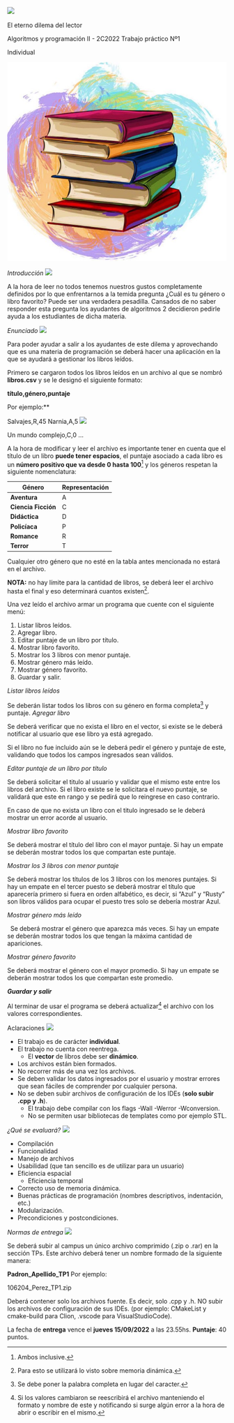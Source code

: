 ![](/docs/images/logo-fiuba.png?raw=true)

El eterno dilema del lector 

Algoritmos y programación II - 2C2022 Trabajo práctico Nº1 

Individual 

![](/docs/images/libros.jpeg?raw=true)

*Introducción ![](/docs/images/separador.png?raw=true)*

A la hora de leer no todos tenemos nuestros gustos completamente definidos por lo que enfrentarnos a la temida pregunta ¿Cuál es tu género o libro favorito? Puede ser una verdadera pesadilla. Cansados de no saber responder esta pregunta los ayudantes de algoritmos 2 decidieron pedirle ayuda a los estudiantes de dicha materia.  

*Enunciado ![](/docs/images/separador.png?raw=true)*

Para poder ayudar a salir a los ayudantes de este dilema y aprovechando que es una materia de programación se deberá hacer una aplicación en la que se ayudará a gestionar los libros leídos.  

Primero se cargaron todos los libros leídos en un archivo al que se nombró **libros.csv** y se le designó el siguiente formato: 

**título,género,puntaje** 

Por ejemplo:** 

Salvajes,R,45 Narnia,A,5 ![](/docs/images/encuadre.png?raw=true)

Un mundo complejo,C,0 … 

A la hora de modificar y leer el archivo es importante tener en cuenta que el título de un libro **puede tener espacios**, el puntaje asociado a cada libro es un **número positivo que va desde 0 hasta 100**[^1] y los géneros respetan la siguiente nomenclatura:  



|Género |Representación  |
| - | - |
|**Aventura** |A |
|**Ciencia Ficción**  |C |
|**Didáctica**  |D |
|**Policíaca** |P  |
|**Romance** |R |
|**Terror** |T |
Cualquier otro género que no esté en la tabla antes mencionada no estará en el archivo.  

**NOTA:** no hay límite para la cantidad de libros, se deberá leer el archivo hasta el final y eso determinará cuantos existen[^2].  

Una vez leído el archivo armar un programa que cuente con el siguiente menú: 

1. Listar libros leídos.  
1. Agregar libro. 
1. Editar puntaje de un libro por título.  
1. Mostrar libro favorito. 
1. Mostrar los 3 libros con menor puntaje.  
1. Mostrar género más leído. 
1. Mostrar género favorito.  
1. Guardar y salir.  

*Listar libros leídos*

Se deberán listar todos los libros con su género en forma completa[^3] y puntaje.  *Agregar libro*  

Se deberá verificar que no exista el libro en el vector, si existe se le deberá notificar al usuario que ese libro ya está agregado.  

Si el libro no fue incluido aún se le deberá pedir el género y puntaje de este, validando que todos los campos ingresados sean válidos.   

*Editar puntaje de un libro por título*  

Se deberá solicitar el titulo al usuario y validar que el mismo este entre los libros del archivo. Si el libro existe se le solicitara el nuevo puntaje, se validará que este en rango y se pedirá que lo reingrese en caso contrario.   

En caso de que no exista un libro con el titulo ingresado se le deberá mostrar un error acorde al usuario.  

*Mostrar libro favorito*  

Se deberá mostrar el título del libro con el mayor puntaje. Si hay un empate se deberán mostrar todos los que compartan este puntaje.   

*Mostrar los 3 libros con menor puntaje* 

Se deberá mostrar los títulos de los 3 libros con los menores puntajes. Si hay un empate en el tercer puesto se deberá mostrar el título que aparecería primero si fuera en orden alfabético, es decir, si “Azul” y “Rusty” son libros válidos para ocupar el puesto tres solo se debería mostrar Azul.   

*Mostrar género más leído*  

` `Se deberá mostrar el género que aparezca más veces. Si hay un empate se deberán mostrar todos los que tengan la máxima cantidad de apariciones.   

*Mostrar género favorito*  

Se deberá mostrar el género con el mayor promedio. Si hay un empate se deberán mostrar todos los que compartan este promedio.   

***Guardar y salir*** 

Al terminar de usar el programa se deberá actualizar[^4] el archivo con los valores correspondientes.  

Aclaraciones *![](/docs/images/separador.png?raw=true)*

- El trabajo es de carácter **individual**. 
- El trabajo no cuenta con reentrega. 
  - El **vector** de libros debe ser **dinámico**. 
- Los archivos están bien formados. 
- No recorrer más de una vez los archivos.  
- Se deben validar los datos ingresados por el usuario y mostrar errores que sean fáciles de comprender por cualquier persona. 
- No se deben subir archivos de configuración de los IDEs (**solo subir .cpp y .h**). 
  - El trabajo debe compilar con los flags -Wall -Werror -Wconversion. 
  - No se permiten usar bibliotecas de templates como por ejemplo STL. 

*¿Qué se evaluará? ![](/docs/images/separador.png?raw=true)*

- Compilación  
- Funcionalidad 
- Manejo de archivos  
- Usabilidad (que tan sencillo es de utilizar para un usuario)  
- Eficiencia espacial  
  - Eficiencia temporal 
- Correcto uso de memoria dinámica.  
- Buenas prácticas de programación (nombres descriptivos, indentación, etc.)  
- Modularización. 
- Precondiciones y postcondiciones. 

*Normas de entrega  ![](/docs/images/separador.png?raw=true)*

Se deberá subir al campus un único archivo comprimido (.zip o .rar) en la sección TPs.  Este archivo deberá tener un nombre formado de la siguiente manera:  

**Padron\_Apellido\_TP1** Por ejemplo: 

106204\_Perez\_TP1.zip 

Deberá contener solo los archivos fuente. Es decir, solo .cpp y .h. NO subir los archivos de configuración de sus IDEs. (por ejemplo: CMakeList y cmake-build para Clion, .vscode para VisualStudioCode). 

La fecha de **entrega** vence el **jueves 15/09/2022** a las 23.55hs.  **Puntaje**: 40 puntos. 

[^1]: Ambos inclusive.  
[^2]: Para esto se utilizará lo visto sobre memoria dinámica.  
[^3]: Se debe poner la palabra completa en lugar del caracter.  
[^4]: Si los valores cambiaron se reescribirá el archivo manteniendo el formato y nombre de este y notificando si surge algún error a la hora de abrir o escribir en el mismo. 